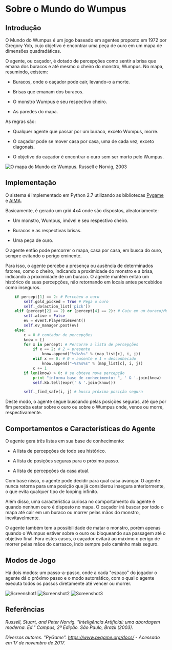 # Sobre o Mundo do Wumpus

## Introdução

O Mundo do Wumpus é um jogo baseado em agentes proposto em 1972 por Gregory Yob, cujo objetivo é encontrar uma peça de ouro em um mapa de dimensões quadradáticas.

O agente, ou caçador, é dotado de percepções como sentir a brisa que emana dos buracos e até mesmo o cheiro do monstro, Wumpus. No mapa, resumindo, existem:

- Buracos, onde o caçador pode cair, levando-o a morte.

- Brisas que emanam dos buracos.

- O monstro Wumpus e seu respectivo cheiro.

- As paredes do mapa.

As regras são:

- Qualquer agente que passar por um buraco, exceto Wumpus, morre.

- O caçador pode se mover casa por casa, uma de cada vez, exceto diagonais.

- O objetivo do caçador é encontrar o ouro sem ser morto pelo Wumpus.


![O mapa do Mundo de Wumpus. Russell e Norvig, 2003](img/screenshots/rn1.jpeg "O mapa do Mundo de Wumpus. Russell e Norvig, 2003")

## Implementação

O sistema é implementado em Python 2.7 utilizando as bibliotecas [Pygame](https://www.pygame.org) e [AIMA](https://github.com/aimacode/aima-python).

Basicamente, é gerado um grid 4x4 onde são dispostos, aleatoriamente:

- Um monstro, Wumpus, imóvel e seu respectivo cheiro.

- Buracos e as respectivas brisas.

- Uma peça de ouro.

O agente então pode percorrer o mapa, casa por casa, em busca do ouro, sempre evitando o perigo eminente.

Para isso, o agente percebe a presença ou ausência de determinados fatores, como o cheiro, indicando a proximidade do monstro e a brisa, indicando a proximidade de um buraco. O agente mantém então um histórico de suas percepções, não retornando em locais antes percebidos como inseguros.

```python
    if percept[1] == 2: # Percebeu o ouro
        self.gold_picked = True # Pega o ouro
        self._do(action_list['pick'])
    elif (percept[2] == 2) or (percept[4] == 2): # Caiu em um buraco/Morto pelo Wumpus
        self.alive = False
        ev = event.PlayerDieEvent()
        self.ev_manager.post(ev)
    else:
        c = 0 # contador de percepções
        know = []
        for x in percept: # Percorre a lista de percepções
            if x == 2: # 2 = presente
                know.append("%s%s%s" % (map_list[c], i, j))
            elif x == 0: # 0 = ausente e 1 = desconhecido
                know.append("~%s%s%s" % (map_list[c], i, j))
            c += 1
        if len(know) > 0: # se obteve nova percepção
            print "informa base de conhecimento: ", ' & '.join(know)
            self.kb.tell(expr(' & '.join(know)))

        self._find_safe(i, j) # busca próxima posição segura
```

Deste modo, o agente segue buscando pelas posições seguras, até que por fim perceba estar sobre o ouro ou sobre o Wumpus onde, vence ou morre, respectivamente.

## Comportamentos e Características do Agente

O agente gera três listas em sua base de conhecimento:

- A lista de percepções de todo seu histórico.

- A lista de posições seguras para o próximo passo.

- A lista de percepções da casa atual.

Com base nisso, o agente pode decidir para qual casa avançar. O agente nunca retorna para uma posição que já considerou insegura anteriormente, o que evita qualquer tipo de looping infinito.

Além disso, uma característica curiosa no comportamento do agente é quando nenhum ouro é disposto no mapa. O caçador irá buscar por todo o mapa até cair em um buraco ou morrer pelas mãos do monstro, inevitavelmente.

O agente também tem a possibilidade de matar o monstro, porém apenas quando o Wumpus estiver sobre o ouro ou bloqueando sua passagem até o objetivo final. Fora estes casos, o caçador evitará ao máximo o perigo de morrer pelas mãos do carrasco, indo sempre pelo caminho mais seguro.

## Modos de Jogo

Há dois modos: um passo-a-passo, onde a cada "espaço" do jogador o agente dá o próximo passo e o modo automático, com o qual o agente executa todos os passos diretamente até vencer ou morrer.

![Screenshot1](img/screenshots/wumpus1.png "Screenshot1")
![Screenshot2](img/screenshots/wumpus2.png "Screenshot2")
![Screenshot3](img/screenshots/wumpus3.png "Screenshot3")

## Referências

*Russell, Stuart, and Peter Norvig. "Inteligência Artificial: uma abordagem moderna. Ed." Campus, 2ª Edição. São Paulo, Brazil (2003).*

*Diversos autores. "PyGame". <https://www.pygame.org/docs/> - Acessado em 17 de novembro de 2017.*
